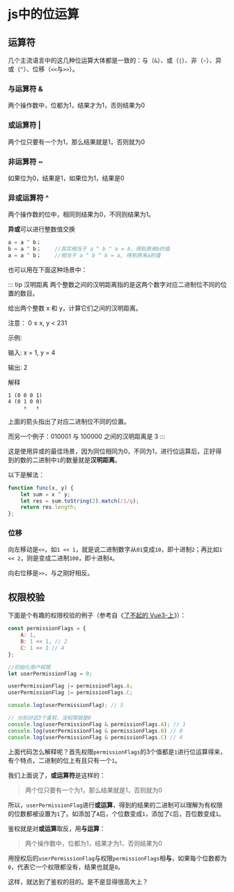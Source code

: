 # js中的位运算

## 运算符
几个主流语言中的这几种位运算大体都是一致的：与（`&`）、或（`|`）、非（`~`）、异或（`^`）、位移（`<<`与`>>`）。

### 与运算符 &

两个操作数中，位都为1，结果才为1，否则结果为0

### 或运算符 |

两个位只要有一个为1，那么结果就是1，否则就为0

### 非运算符 ~

如果位为0，结果是1，如果位为1，结果是0

### 异或运算符 ^

两个操作数的位中，相同则结果为0，不同则结果为1。

**异或**可以进行整数值交换
``` js
a = a ^ b； 　　
b = a ^ b； 　　//其实相当于 a ^ b ^ a = b，得到原来b的值
a = a ^ b； 　　//相当于 a ^ b ^ b = a, 得到原来a的值
```

也可以用在下面这种场景中：

::: tip 汉明距离
两个整数之间的汉明距离指的是这两个数字对应二进制位不同的位置的数目。

给出两个整数 x 和 y，计算它们之间的汉明距离。

注意： 0 ≤ x, y < 231

示例:

输入: x = 1, y = 4

输出: 2

解释

    1 (0 0 0 1)
    4 (0 1 0 0)
         ↑   ↑
上面的箭头指出了对应二进制位不同的位置。

而另一个例子：010001 与 100000 之间的汉明距离是 3
:::

这是使用异或的最佳场景，因为同位相同为0，不同为1，进行位运算后，正好得到的数的二进制中`1`的数量就是**汉明距离**。

以下是解法：
``` js
function func(x, y) {
    let sum = x ^ y;
    let res = sum.toString(2).match(/1/g);
    return res.length;
};
```

### 位移

向左移动是`<<`，如`1 << 1`，就是说二进制数字从`01`变成`10`，即十进制`2`；再比如`1 << 2`，则是变成二进制`100`，即十进制`4`。

向右位移是`>>`，与之刚好相反。

## 权限校验

下面是个有趣的权限校验的例子（参考自《[了不起的 Vue3-上](https://mp.weixin.qq.com/s/AcEIkXoKSgtJsH_arkMjBQ)》）：

``` js
const permissionFlags = {
    A: 1,
    B: 1 << 1, // 2
    C: 1 << 2 // 4
};

//初始化用户权限
let userPermissionFlag = 0;

userPermissionFlag |= permissionFlags.A;
userPermissionFlag |= permissionFlags.C;

console.log(userPermissionFlag); // 5

// 分别对这3个鉴权，没权限就是0
console.log(userPermissionFlag & permissionFlags.A); // 1
console.log(userPermissionFlag & permissionFlags.B) // 0
console.log(userPermissionFlag & permissionFlags.C) // 4
```

上面代码怎么解释呢？首先权限`permissionFlags`的3个值都是`1`进行位运算得来，有个特点，二进制的位上有且只有一个`1`。

我们上面说了，**或运算符**是这样的：
> 两个位只要有一个为1，那么结果就是1，否则就为0

所以，`userPermissionFlag`进行**或运算**，得到的结果的二进制可以理解为有权限的位数都被设置为`1`了。如添加了`A`后，个位数变成`1`，添加了`C`后，百位数变成`1`。

鉴权就是对**或运算**取反，用**与运算**：
> 两个操作数中，位都为1，结果才为1，否则结果为0

用授权后的`userPermissionFlag`与权限`permissionFlags`相**与**，如果每个位数都为`0`，代表它一个权限都没有，结果也就是`0`。

这样，就达到了鉴权的目的。是不是显得很高大上？
